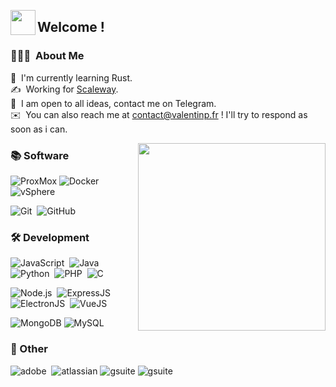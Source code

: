 

<img src="https://i.imgur.com/mF6Xajd.gif" width='40' align="left"/><h2>Welcome !</h2>

### 👨🏻‍💻 &nbsp;About Me

🌱 &nbsp;I'm currently learning Rust.\
✍️ &nbsp;Working for [Scaleway](https://scaleway.com).\
💬 &nbsp;I am open to all ideas, contact me on Telegram.\
✉️ &nbsp;You can also reach me at contact@valentinp.fr ! I'll try to respond as soon as i can.

<img src="https://i.imgur.com/eO5gjYV.gif" align="right" width='300'/>

### 📚&nbsp;Software

![ProxMox](https://img.shields.io/badge/-Proxmox-05122A?style=flat&logo=proxmox)
![Docker](https://img.shields.io/badge/-Docker-05122A?style=flat&logo=docker)
![vSphere](https://img.shields.io/badge/-vSphere-05122A?style=flat&logo=vmware)

![Git](https://img.shields.io/badge/-Git-05122A?style=flat&logo=git)&nbsp;
![GitHub](https://img.shields.io/badge/-GitHub-05122A?style=flat&logo=github)&nbsp;

### 🛠&nbsp;Development

![JavaScript](https://img.shields.io/badge/-JavaScript-05122A?style=flat&logo=javascript)&nbsp;
![Java](https://img.shields.io/badge/-Java-05122A?style=flat&logo=CoffeeScript&logoColor=FFA518)&nbsp;
![Python](https://img.shields.io/badge/-Python-05122A?style=flat&logo=python)&nbsp;
![PHP](https://img.shields.io/badge/-PHP-05122A?style=flat&logo=php)&nbsp;
![C](https://img.shields.io/badge/-C-05122A?style=flat&logo=C&logoColor=A8B9CC)&nbsp;

![Node.js](https://img.shields.io/badge/-Node-05122A?style=flat&logo=node.js)&nbsp;
![ExpressJS](https://img.shields.io/badge/-Express-05122A?style=flat&logo=express)&nbsp;
![ElectronJS](https://img.shields.io/badge/-Electron-05122A?style=flat&logo=electron&logoColor=cyan)&nbsp;
![VueJS](https://img.shields.io/badge/-Vue-05122A?style=flat&logo=vue.js)&nbsp;

![MongoDB](https://img.shields.io/badge/-MongoDB-05122A?style=flat&logo=mongodb)
![MySQL](https://img.shields.io/badge/-MySQL-05122A?style=flat&logo=mariadb&logoColor=orange)

### 🎨&nbsp;Other

![adobe](https://img.shields.io/badge/-Suite%20Adobe%20CC-05122A?style=flat&logo=adobe-creative-cloud&logoColor=ED2224)&nbsp;
![atlassian](https://img.shields.io/badge/-Suite%20Atlassian-05122A?style=flat&logo=atlassian&logoColor=blue)
![gsuite](https://img.shields.io/badge/-Google%20Workspace-05122A?style=flat&logo=google-cloud&logoColor=yellow)
![gsuite](https://img.shields.io/badge/-Office%20365-05122A?style=flat&logo=microsoft-office&logoColor=orange)





